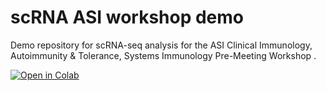 # scRNA ASI workshop demo
Demo repository for scRNA-seq analysis for the ASI Clinical Immunology, Autoimmunity & Tolerance, Systems Immunology Pre-Meeting Workshop .

[![Open in Colab](https://colab.research.google.com/assets/colab-badge.svg)](https://colab.research.google.com/github/tuonglab/scRNA_WCAI/blob/master/notebook/scRNA_ASI_workshop.ipynb)
